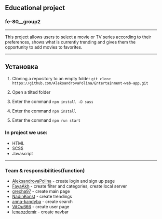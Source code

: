 ## Educational project
### fe-80__group2
***
This project allows users to select a movie or TV series according to their preferences, shows what is currently trending and gives them the opportunity to add movies to favorites.
***

## Установка
1. Cloning a repository to an empty folder ```git clone https://github.com/AleksandrovaPolina/Entertainment-web-app.git```

2. Open a tilted folder

3. Enter the command ```npm install -D sass```

4. Enter the command ```npm install```

5. Enter the command ```npm run start```



### In project we use:
* HTML
* SCSS
* Javascript

***
### Team & responsibilities(function)
* [AleksandrovaPolina](https://github.com/AleksandrovaPolina) - create login and sign up page
* [FayaAkh](https://github.com/FayaAkh) - create filter and categories, create local server
* [grecha97](https://github.com/grecha97) - create main page
* [NadinKonst](https://github.com/NadinKonst) - create trendings
* [anna-kandyba](https://github.com/anna-kandyba) - create search
* [VitOu666](https://github.com/VitOu666) - create user page
* [lenaozdemir](https://github.com/lenaozdemir) - create navbar




